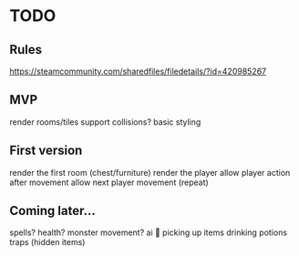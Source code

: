# TODO

## Rules
https://steamcommunity.com/sharedfiles/filedetails/?id=420985267

## MVP
render rooms/tiles
support collisions?
basic styling

## First version
render the first room (chest/furniture)
render the player
allow player action after movement
allow next player movement
(repeat)


## Coming later...
spells?
health?
monster movement? ai :grimacing:
picking up items
drinking potions
traps (hidden items)
